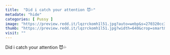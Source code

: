 ```yaml
---
title:  "Did i catch your attention 😈💦"
metadate: "hide"
categories: [ Pussy ]
image: "https://preview.redd.it/lqzrckomh1l51.jpg?auto=webp&s=270320cc39c59a37ea04bf45f6b658ecf5ad97cd"
thumb: "https://preview.redd.it/lqzrckomh1l51.jpg?width=640&crop=smart&auto=webp&s=3373029536e5200e5219b01fd5cb1e7249c85221"
visit: ""
---
```

Did i catch your attention 😈💦
